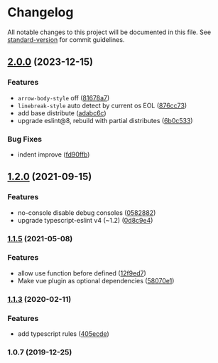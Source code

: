 # Changelog

All notable changes to this project will be documented in this file. See [standard-version](https://github.com/conventional-changelog/standard-version) for commit guidelines.

## [2.0.0](https://github.com/allex/eslint-config-fdio/compare/1.2.0...2.0.0) (2023-12-15)


### Features

* `arrow-body-style` off ([81678a7](https://github.com/allex/eslint-config-fdio/commit/81678a79f5558b078e00bb3fa41aa3cf7586101e))
* `linebreak-style` auto detect by current os EOL ([876cc73](https://github.com/allex/eslint-config-fdio/commit/876cc73ec52b95af8487750691586a413fc2f12e))
* add base distribute ([adabc6c](https://github.com/allex/eslint-config-fdio/commit/adabc6c3c222728e6aa79f6d706450b27d5c86a6))
* upgrade eslint@8, rebuild with partial distributes ([6b0c533](https://github.com/allex/eslint-config-fdio/commit/6b0c533baf0be921338bd5dec4377a7e7959736c))


### Bug Fixes

* indent improve ([fd90ffb](https://github.com/allex/eslint-config-fdio/commit/fd90ffb4187ae14517c474d65b3ee31e1a458513))

## [1.2.0](https://github.com/allex/eslint-config-fdio/compare/1.1.5...1.2.0) (2021-09-15)


### Features

* no-console disable debug consoles ([0582882](https://github.com/allex/eslint-config-fdio/commit/0582882bff8cfce62567ad1293ec5fa7d81047a8))
* upgrade typescript-eslint v4 (~1.2) ([0d8c9e4](https://github.com/allex/eslint-config-fdio/commit/0d8c9e4b3ce7a7bfd97e41abd83272e899b9c0c5))

### [1.1.5](https://github.com/allex/eslint-config-fdio/compare/1.1.4...1.1.5) (2021-05-08)


### Features

* allow use function before defined ([12f9ed7](https://github.com/allex/eslint-config-fdio/commit/12f9ed7befa2d94f35f93ad8edfe71cce5ff242f))
* Make vue plugin as optional dependencies ([58070e1](https://github.com/allex/eslint-config-fdio/commit/58070e181547b4c95d23027957027f5943aba600))

### [1.1.3](https://github.com/allex/eslint-config-fdio/compare/1.0.7...1.1.3) (2020-02-11)


### Features

* add typescript rules ([405ecde](https://github.com/allex/eslint-config-fdio/commit/405ecde453803646004401285cdca0e5ffa23875))

### 1.0.7 (2019-12-25)

